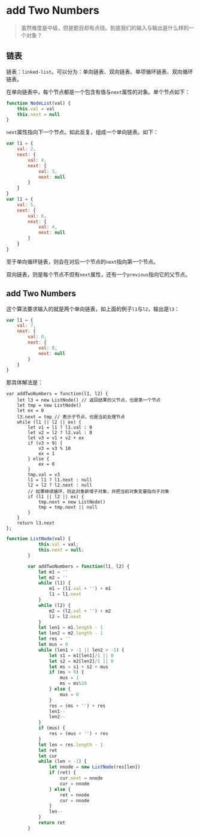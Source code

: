 # add Two Numbers

> 虽然难度是中级，但是题目却有点绕。到底我们的输入与输出是什么样的一个对象？

## 链表

链表：`linked-list`。可以分为：单向链表、双向链表、单项循环链表、双向循环链表。

在单向链表中，每个节点都是一个包含有值与`next`属性的对象。单个节点如下：

```javascript
function NodeList(val) {
	this.val = val
	this.next = null
}
```

`next`属性指向下一个节点。如此反复，组成一个单向链表。如下：

```javascript
var l1 = {
    val: 2,
    next: {
        val: 4,
        next: {
            val: 3,
            next: null
        }
    }
}
var l1 = {
    val: 5,
    next: {
        val: 6,
        next: {
            val: 4,
            next: null
        }
    }
}
```

至于单向循环链表，则会在对后一个节点的`next`指向第一个节点。

双向链表，则是每个节点不但有`next`属性，还有一个`previous`指向它的父节点。


## add Two Numbers

这个算法要求输入的就是两个单向链表，如上面的例子`l1`与`l2`，输出是`l3`：

```javascript
var l1 = {
    val: 7,
    next: {
        val: 0,
        next: {
            val: 8,
            next: null
        }
    }
}
```

那具体解法是：

```javascipt
var addTwoNumbers = function(l1, l2) {
    let l3 = new ListNode() // 返回结果的父节点，也是第一个节点
    let tmp = new ListNode()
    let ex = 0
    l3.next = tmp // 表示子节点，也是当前处理节点
    while (l1 || l2 || ex) {
        let v1 = l1 ? l1.val : 0
        let v2 = l2 ? l2.val : 0
        let v3 = v1 + v2 + ex
        if (v3 > 9) {
            v3 = v3 % 10
            ex = 1
        } else {
            ex = 0
        }
        tmp.val = v3
        l1 = l1 ? l1.next : null
        l2 = l2 ? l2.next : null
        // 如果继续循环，则此对象新增子对象，并把当前对象变量指向子对象
        if (l1 || l2 || ex) {
            tmp.next = new ListNode()
            tmp = tmp.next || null
        }
    }
    return l3.next
};
```

```javaScript
function ListNode(val) {
		    this.val = val;
		    this.next = null;
		}

		var addTwoNumbers = function(l1, l2) {
			let m1 = ''
			let m2 = ''
			while (l1) {
				m1 = (l1.val + '') + m1
				l1 = l1.next
			}
			while (l2) {
				m2 = (l2.val + '') + m2
				l2 = l2.next
			}
			let len1 = m1.length - 1
			let len2 = m2.length - 1
			let res = ''
			let mus = 0
			while (len1 > -1 || len2 > -1) {
				let s1 = m1[len1]/1 || 0
				let s2 = m2[len2]/1 || 0
				let ms = s1 + s2 + mus
				if (ms > 9) {
					mus = 1
					ms = ms%10
				} else {
					mus = 0
				}
				res = (ms + '') + res
				len1--
				len2--
			}
			if (mus) {
				res = (mus + '') + res
			}
			let len = res.length - 1
			let ret
			let cur
			while (len > -1) {
				let nnode = new ListNode(res[len])
				if (ret) {
					cur.next = nnode
					cur = nnode
				} else {
					ret = nnode
					cur = nnode
				}
				len--
			}
			return ret
		}
```
